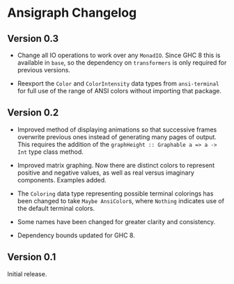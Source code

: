 # Ansigraph Changelog

## Version 0.3

* Change all IO operations to work over any `MonadIO`. Since GHC 8 this is available in `base`, so the dependency on `transformers` is only required for previous versions.

* Reexport the `Color` and `ColorIntensity` data types from `ansi-terminal` for full use of the range of ANSI colors without importing that package.

## Version 0.2

* Improved method of displaying animations so that successive frames overwrite previous ones instead of generating many pages of output. This requires the addition of the `graphHeight :: Graphable a => a -> Int` type class method.

* Improved matrix graphing. Now there are distinct colors to represent positive and negative values, as well as real versus imaginary components. Examples added.

* The `Coloring` data type representing possible terminal colorings has been changed to take `Maybe AnsiColor`s, where `Nothing` indicates use of the default terminal colors.

* Some names have been changed for greater clarity and consistency.

* Dependency bounds updated for GHC 8.

## Version 0.1

Initial release.
